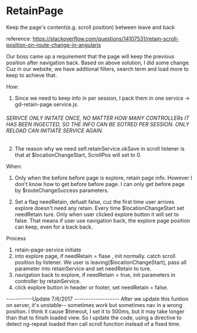 # RetainPage
Keep the page's content(e.g. scroll position) between leave and back

reference: https://stackoverflow.com/questions/14107531/retain-scroll-position-on-route-change-in-angularjs

Our boss came up a requirement that the page will keep the previous position after navigation back. Based on above solution, I did some change. Cuz in our website, we have addtional filters, search term and load more to keep to achieve that.

How:
1. Since we need to keep info in per session, I pack them in one service -> gd-retain-page.service.js. 
###### SERIVCE ONLY INITATE ONCE, NO MATTER HOW MANY CONTROLLERs IT HAS BEEN INGECTED, SO THE INFO CAN BE SOTRED PER SESSION. ONLY RELOAD CAN INITIATE SERVICE AGAIN.

2. The reason why we need self.retainService.okSave in scroll listener is that at $locationChangeStart, ScrollPos will set to 0.

When:
1. Only when the before before page is explore, retain page info.  However I don't know how to get before before page. I can only get before page by $routeChangeSuccess parameters.

2. Set a flag needRetain, defualt false, cuz the first time user arrives explore doesn't need any retain.
 Every time $locationChangeStart set needRetain ture. Only when user clicked explore button it will set to false. That means if user use navigation back, the explore page position can keep, even for a back back. 

Process
1. retain-page-service initiate
2. into explore page, if needRetain = flase , init normally. catch scroll position by listener. We user is leaving($locationChangeStart), pass all parameter into retainService and set needRetain to ture.
3. navigation back to explore, if needRetain = true, init parameters in controller by retainService.
4. click explore button in header or footer, set needRetain = false.

-----------Update 7/6/2017 -------------------
After we update this funtion on server, it's unstable-- sometimes work but sometimes nav in a wrong position.
I think it cause $timeout, I set it to 500ms, but it may take longer than that to finsih loaded view.
So I update the code, using a directive to detect ng-repeat loaded then call scroll function instead of a fixed time.

